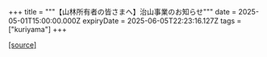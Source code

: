 +++
title = """【山林所有者の皆さまへ】治山事業のお知らせ"""
date = 2025-05-01T15:00:00.000Z
expiryDate = 2025-06-05T22:23:16.127Z
tags = ["kuriyama"]
+++


[[source]](https://www.town.kuriyama.hokkaido.jp/soshiki/50/31653.html)
